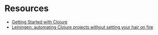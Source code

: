 
Resources
=========

* [Getting Started with Clojure](http://clojure-doc.org/articles/tutorials/getting_started.html)
* [Leiningen: automating Clojure projects without setting your hair on fire](http://leiningen.org/)

